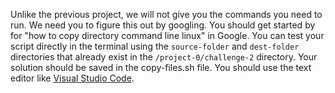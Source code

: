 Unlike the previous project, we will not give you the commands you need to run. We need you to figure this out by googling. You should get started by for "how to copy directory command line linux" in Google. You can test your script directly in the terminal using the `source-folder` and `dest-folder` directories that already exist in the `/project-0/challenge-2` directory. Your solution should be saved in the copy-files.sh file. You should use the text editor like [Visual Studio Code](https://code.visualstudio.com/).
